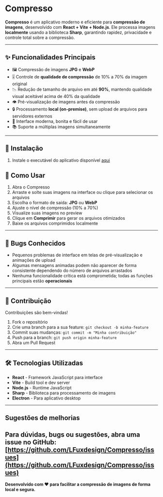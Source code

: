 # Compresso

**Compresso** é um aplicativo moderno e eficiente para **compressão de imagens**, desenvolvido com **React + Vite + Node.js**. Ele processa imagens **localmente** usando a biblioteca **Sharp**, garantindo rapidez, privacidade e controle total sobre a compressão.

---

## ✨ Funcionalidades Principais

- 🖼️ Compressão de imagens **JPG** e **WebP**
- 🎚️ Controle de **qualidade de compressão** de 10% a 70% da imagem original
- 📉 Redução de tamanho de arquivo em até **90%**, mantendo qualidade visual aceitável acima de 40% da qualidade
- 👁️ Pré-visualização de imagens antes da compressão
- 🔒 Processamento **local (on-premise)**, sem upload de arquivos para servidores externos
- 🎨 Interface moderna, bonita e fácil de usar
- 📚 Suporte a múltiplas imagens simultaneamente

---

## 🚀 Instalação
1. Instale o executável do aplicativo disponível [aqui](https://github.com/LFuxdesign/Compresso/releases)

## 📖 Como Usar

1. Abra o Compresso
2. Arraste e solte suas imagens na interface ou clique para selecionar os arquivos
3. Escolha o formato de saída: **JPG** ou **WebP**
4. Ajuste o nível de compressão (10% a 70%)
5. Visualize suas imagens no preview
6. Clique em **Comprimir** para gerar os arquivos otimizados
7. Baixe os arquivos comprimidos localmente

---

## 🐛 Bugs Conhecidos

- Pequenos problemas de interface em telas de pré-visualização e animações de upload
- Algumas mensagens animadas podem não aparecer de forma consistente dependendo do número de arquivos arrastados
- Nenhuma funcionalidade crítica está comprometida; todas as funções principais estão **operacionais**

---

## 🤝 Contribuição

Contribuições são bem-vindas!

1. Fork o repositório
2. Crie uma branch para a sua feature: `git checkout -b minha-feature`
3. Commit suas mudanças: `git commit -m "Minha contribuição"`
4. Push para a branch: `git push origin minha-feature`
5. Abra um Pull Request

---

## 🛠️ Tecnologias Utilizadas

- **React** - Framework JavaScript para interface
- **Vite** - Build tool e dev server
- **Node.js** - Runtime JavaScript
- **Sharp** - Biblioteca para processamento de imagens
- **Electron** - Para aplicativo desktop

---

## Sugestões de melhorias

Para dúvidas, bugs ou sugestões, abra uma **issue** no GitHub: [https://github.com/LFuxdesign/Compresso/issues](https://github.com/LFuxdesign/Compresso/issues)
---

**Desenvolvido com ❤️ para facilitar a compressão de imagens de forma local e segura.**

